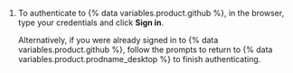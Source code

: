 1. To authenticate to {% data variables.product.github %}, in the browser, type your credentials and click **Sign in**.

   Alternatively, if you were already signed in to {% data variables.product.github %}, follow the prompts to return to {% data variables.product.prodname_desktop %} to finish authenticating.
